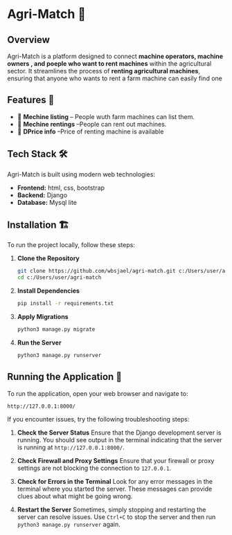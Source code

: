 # Agri-Match 🌾

## Overview
Agri-Match is a platform designed to connect **machine operators, machine owners , and poeple who want to rent machines** within the agricultural sector. It streamlines the process of **renting agricultural machines**, ensuring that anyone who wants to rent a farm machine can easily find one
## Features 🚀
- 🛒 **Mechine listing** – People wuth farm machines can list them.
- 🤝 **Mechine rentings** –People can rent out machines.
- 📍 **DPrice info** –Price of renting machine is available

## Tech Stack 🛠️
Agri-Match is built using modern web technologies:
- **Frontend:** html, css, bootstrap
- **Backend:** Django 
- **Database:** Mysql lite

## Installation 🏗️
To run the project locally, follow these steps:

1. **Clone the Repository**
   ```bash
   git clone https://github.com/wbsjael/agri-match.git c:/Users/user/agri-match
   cd c:/Users/user/agri-match
   ```

2. **Install Dependencies**
   ```bash
   pip install -r requirements.txt
   ```

3. **Apply Migrations**
   ```bash
   python3 manage.py migrate
   ```

4. **Run the Server**
   ```bash
   python3 manage.py runserver
   ```

## Running the Application 🚀
To run the application, open your web browser and navigate to:
```
http://127.0.0.1:8000/
```

If you encounter issues, try the following troubleshooting steps:

1. **Check the Server Status**
   Ensure that the Django development server is running. You should see output in the terminal indicating that the server is running at `http://127.0.0.1:8000/`.

2. **Check Firewall and Proxy Settings**
   Ensure that your firewall or proxy settings are not blocking the connection to `127.0.0.1`.

3. **Check for Errors in the Terminal**
   Look for any error messages in the terminal where you started the server. These messages can provide clues about what might be going wrong.

4. **Restart the Server**
   Sometimes, simply stopping and restarting the server can resolve issues. Use `Ctrl+C` to stop the server and then run `python3 manage.py runserver` again.
